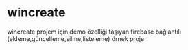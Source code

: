 # wincreate
wincreate projem için demo özelliği taşıyan firebase bağlantılı (ekleme,güncelleme,silme,listeleme) örnek proje
